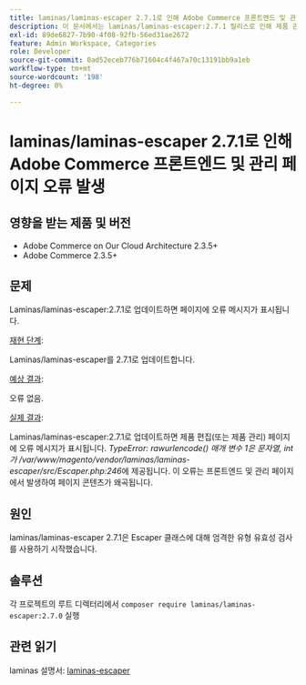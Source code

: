 ```yaml
---
title: laminas/laminas-escaper 2.7.1로 인해 Adobe Commerce 프론트엔드 및 관리 페이지 오류 발생
description: 이 문서에서는 laminas/laminas-escaper:2.7.1 릴리스로 인해 제품 관리, 카테고리 및 제품 페이지에서 Adobe Commerce의 기능이 손상되는 문제에 대한 해결 방법을 제공합니다. 이 문제는 Adobe Commerce 2.4.3에서 수정됩니다.
exl-id: 89de6827-7b90-4f08-92fb-56ed31ae2672
feature: Admin Workspace, Categories
role: Developer
source-git-commit: 0ad52eceb776b71604c4f467a70c13191bb9a1eb
workflow-type: tm+mt
source-wordcount: '198'
ht-degree: 0%

---
```


# laminas/laminas-escaper 2.7.1로 인해 Adobe Commerce 프론트엔드 및 관리 페이지 오류 발생


## 영향을 받는 제품 및 버전

* Adobe Commerce on Our Cloud Architecture 2.3.5+
* Adobe Commerce 2.3.5+

## 문제

Laminas/laminas-escaper:2.7.1로 업데이트하면 페이지에 오류 메시지가 표시됩니다.

<u>재현 단계</u>:

Laminas/laminas-escaper를 2.7.1로 업데이트합니다.

<u>예상 결과</u>:

오류 없음.

<u>실제 결과</u>:

Laminas/laminas-escaper:2.7.1로 업데이트하면 제품 편집(또는 제품 관리) 페이지에 오류 메시지가 표시됩니다. *TypeError: rawurlencode() 매개 변수 1은 문자열, int가 /var/www/magento/vendor/laminas/laminas-escaper/src/Escaper.php:246*에 제공됩니다.
이 오류는 프론트엔드 및 관리 페이지에서 발생하여 페이지 콘텐츠가 왜곡됩니다.

## 원인

laminas/laminas-escaper 2.7.1은 Escaper 클래스에 대해 엄격한 유형 유효성 검사를 사용하기 시작했습니다.

## 솔루션

각 프로젝트의 루트 디렉터리에서 `composer require laminas/laminas-escaper:2.7.0` 실행

## 관련 읽기

laminas 설명서: [laminas-escaper](https://docs.laminas.dev/laminas-escaper/)
